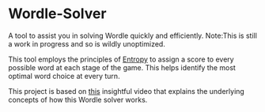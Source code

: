 # Wordle-Solver
A tool to assist you in solving Wordle quickly and efficiently.
Note:This is still a work in progress and so is wildly unoptimized.

This tool employs the principles of [Entropy](https://en.wikipedia.org/wiki/Entropy_(information_theory)) to assign a score to every possible word at each stage of the game. This helps identify the most optimal word choice at every turn.

This project is based on [this](https://www.youtube.com/watch?v=v68zYyaEmEA) insightful video that explains the underlying concepts of how this Wordle solver works.
